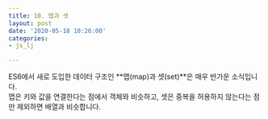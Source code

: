 ```yaml
---
title: 10. 맵과 셋
layout: post
date: '2020-05-18 10:26:00'
categories:
- js_lj

---
```


ES6에서 새로 도입한 데이터 구조인 **맵(map)과 셋(set)**은 매우 반가운 소식입니다.  
맵은 키와 값을 연결한다는 점에서 객체와 비슷하고, 셋은 중복을 허용하지 않는다는 점만 제외하면 배열과 비슷합니다.